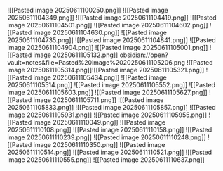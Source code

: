 ![[Pasted image 20250611100250.png]]
![[Pasted image 20250611104349.png]]
![[Pasted image 20250611104419.png]]
![[Pasted image 20250611104501.png]]
![[Pasted image 20250611104602.png]]
![[Pasted image 20250611104630.png]]
![[Pasted image 20250611104735.png]]
![[Pasted image 20250611104841.png]]
![[Pasted image 20250611104904.png]]
![[Pasted image 20250611105001.png]]
![[Pasted image 20250611105132.png]]
obsidian://open?vault=notes&file=Pasted%20image%2020250611105206.png
![[Pasted image 20250611105314.png]]![[Pasted image 20250611105321.png]]
![[Pasted image 20250611105434.png]]
![[Pasted image 20250611105514.png]]
![[Pasted image 20250611105552.png]]
![[Pasted image 20250611105603.png]]
![[Pasted image 20250611105627.png]]
![[Pasted image 20250611105711.png]]
![[Pasted image 20250611105833.png]]
![[Pasted image 20250611105857.png]]
![[Pasted image 20250611105931.png]]
![[Pasted image 20250611105955.png]]
![[Pasted image 20250611110049.png]]
![[Pasted image 20250611110108.png]]
![[Pasted image 20250611110158.png]]
![[Pasted image 20250611110239.png]]
![[Pasted image 20250611110248.png]]
![[Pasted image 20250611110350.png]]
![[Pasted image 20250611110514.png]]
![[Pasted image 20250611110521.png]]
![[Pasted image 20250611110555.png]]
![[Pasted image 20250611110637.png]]